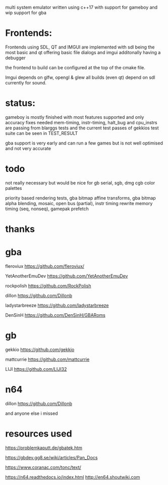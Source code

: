 multi system emulator written using c++17 with support for gameboy and wip support for gba


# Frontends:

Frontends using SDL, QT and IMGUI are implemented
with sdl being the most basic and qt offering basic file dialogs
and imgui additonally having a debugger

the frontend to build can be configured at the top of the cmake file.

Imgui depends on glfw, opengl & glew
all builds (even qt) depend on sdl currently for sound.

# status: 
gameboy is mostly finished with most features supported and only accuracy fixes needed
mem-timing, instr-timing, halt_bug and cpu_instrs are passing from blarggs tests
and the current test passes of gekkios test suite can be seen in TEST_RESULT

gba support is very early and can run a few games but is not well optimised
and not very accurate


# todo

not really necessary but would be nice for gb
serial, sgb, dmg cgb color palettes

priority based rendering tests,
gba bitmap affine transforms,
gba bitmap alpha blending,
mosaic,
open bus (partial),
instr timing rewrite
memory timing (seq, nonseq),
gamepak prefetch


# thanks

# gba
fleroviux https://github.com/fleroviux/

YetAnotherEmuDev https://github.com/YetAnotherEmuDev

rockpolish https://github.com/RockPolish

dillon https://github.com/Dillonb

ladystarbreeze https://github.com/ladystarbreeze

DenSinH https://github.com/DenSinH/GBARoms

# gb
gekkio https://github.com/gekkio

mattcurrie https://github.com/mattcurrie

LIJI https://github.com/LIJI32

# n64
dillon https://github.com/Dillonb

and anyone else i missed

# resources used
https://problemkaputt.de/gbatek.htm

https://gbdev.gg8.se/wiki/articles/Pan_Docs

https://www.coranac.com/tonc/text/

https://n64.readthedocs.io/index.html
http://en64.shoutwiki.com